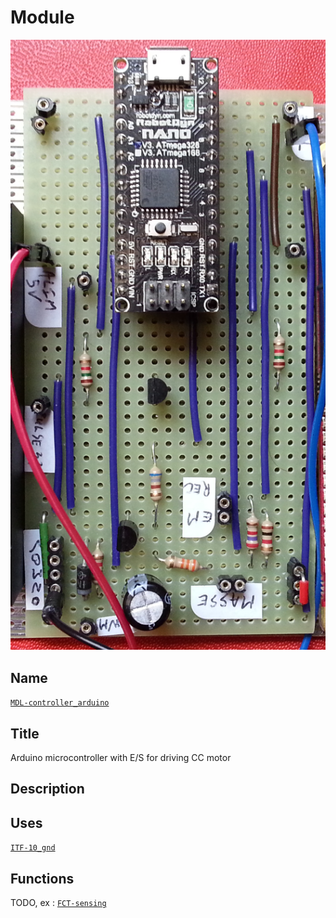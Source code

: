 # Module
![](viewme.jpg)

## Name
[`MDL-controller_arduino`]()

## Title
Arduino microcontroller with E/S for driving CC motor

## Description

## Uses
[`ITF-10_gnd`](../../interfaces/ITF-10_gnd)

## Functions
TODO, ex : [`FCT-sensing`](../../functions/FCT-sensing)
